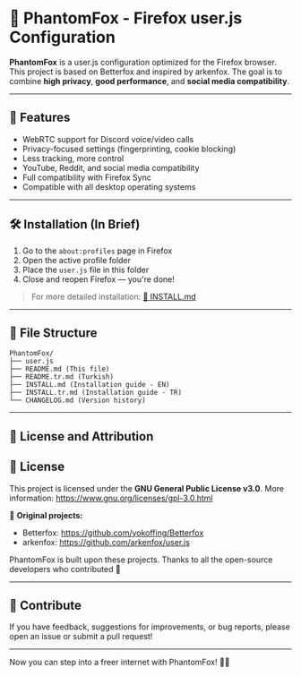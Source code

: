 # 🦊 PhantomFox - Firefox user.js Configuration

**PhantomFox** is a user.js configuration optimized for the Firefox browser. This project is based on Betterfox and inspired by arkenfox. The goal is to combine **high privacy**, **good performance**, and **social media compatibility**.

---

## 🚀 Features

- WebRTC support for Discord voice/video calls
- Privacy-focused settings (fingerprinting, cookie blocking)
- Less tracking, more control
- YouTube, Reddit, and social media compatibility
- Full compatibility with Firefox Sync
- Compatible with all desktop operating systems

---

## 🛠️ Installation (In Brief)

1. Go to the `about:profiles` page in Firefox
2. Open the active profile folder
3. Place the `user.js` file in this folder
4. Close and reopen Firefox — you're done!

> For more detailed installation: [📄 INSTALL.md](INSTALL.md)

---
## 📂 File Structure

```
PhantomFox/
├── user.js
├── README.md (This file)
├── README.tr.md (Turkish)
├── INSTALL.md (Installation guide - EN)
├── INSTALL.tr.md (Installation guide - TR)
└── CHANGELOG.md (Version history)
```

---

## 📜 License and Attribution

## 📜 License

This project is licensed under the **GNU General Public License v3.0**.
More information: https://www.gnu.org/licenses/gpl-3.0.html

🔗 **Original projects:**
- Betterfox: https://github.com/yokoffing/Betterfox
- arkenfox: https://github.com/arkenfox/user.js

PhantomFox is built upon these projects. Thanks to all the open-source developers who contributed 🙏

---

## 📧 Contribute

If you have feedback, suggestions for improvements, or bug reports, please open an issue or submit a pull request!

---

Now you can step into a freer internet with PhantomFox! 🦊✨